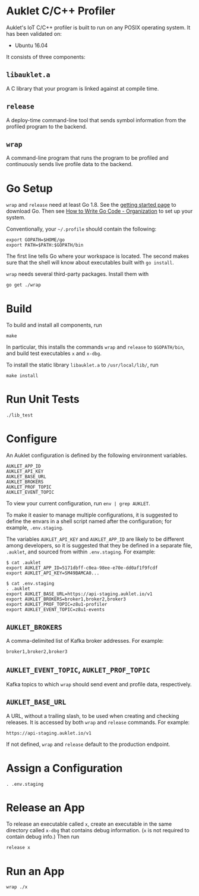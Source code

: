 # Auklet C/C++ Profiler

Auklet's IoT C/C++ profiler is built to run on any POSIX operating system. It
has been validated on:

- Ubuntu 16.04

It consists of three components:

## `libauklet.a`

A C library that your program is linked against at compile time.

## `release`

A deploy-time command-line tool that sends symbol information from the profiled
program to the backend.

## `wrap`

A command-line program that runs the program to be profiled and continuously
sends live profile data to the backend.

# Go Setup

`wrap` and `release` need at least Go 1.8. See the [getting started page][gs] to
download Go. Then see [How to Write Go Code - Organization][org] to set up your
system.

[gs]: https://golang.org/doc/install
[org]: https://golang.org/doc/code.html#Organization

Conventionally, your `~/.profile` should contain the following:

	export GOPATH=$HOME/go
	export PATH=$PATH:$GOPATH/bin

The first line tells Go where your workspace is located. The second makes sure
that the shell will know about executables built with `go install`.

`wrap` needs several third-party packages. Install them with

	go get ./wrap

# Build

To build and install all components, run

	make

In particular, this installs the commands `wrap` and `release` to `$GOPATH/bin`,
and build test executables `x` and `x-dbg`.

To install the static library `libauklet.a` to `/usr/local/lib/`, run

	make install

# Run Unit Tests

	./lib_test

# Configure

An Auklet configuration is defined by the following environment variables.

	AUKLET_APP_ID
	AUKLET_API_KEY
	AUKLET_BASE_URL
	AUKLET_BROKERS
	AUKLET_PROF_TOPIC
	AUKLET_EVENT_TOPIC

To view your current configuration, run `env | grep AUKLET`.

To make it easier to manage multiple configurations, it is suggested to define
the envars in a shell script named after the configuration; for example,
`.env.staging`.

The variables `AUKLET_API_KEY` and `AUKLET_APP_ID` are likely to be different
among developers, so it is suggested that they be defined in a separate
file, `.auklet`, and sourced from within `.env.staging`. For example:

	$ cat .auklet
	export AUKLET_APP_ID=5171dbff-c0ea-98ee-e70e-dd0af1f9fcdf
	export AUKLET_API_KEY=SM49BAMCA0...

	$ cat .env.staging
	. .auklet
	export AUKLET_BASE_URL=https://api-staging.auklet.io/v1
	export AUKLET_BROKERS=broker1,broker2,broker3
	export AUKLET_PROF_TOPIC=z8u1-profiler
	export AUKLET_EVENT_TOPIC=z8u1-events

## `AUKLET_BROKERS`

A comma-delimited list of Kafka broker addresses. For example:

	broker1,broker2,broker3

## `AUKLET_EVENT_TOPIC`, `AUKLET_PROF_TOPIC`

Kafka topics to which `wrap` should send event and profile data, respectively.

## `AUKLET_BASE_URL`

A URL, without a trailing slash, to be used when creating and checking releases.
It is accessed by both `wrap` and `release` commands. For example:

	https://api-staging.auklet.io/v1

If not defined, `wrap` and `release` default to the production endpoint.

# Assign a Configuration

	. .env.staging

# Release an App

To release an executable called `x`, create an executable in the same directory
called `x-dbg` that contains debug information. (`x` is not required to contain
debug info.) Then run

	release x

# Run an App

	wrap ./x

